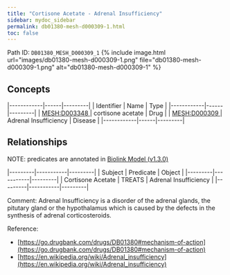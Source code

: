 ```yaml
---
title: "Cortisone Acetate - Adrenal Insufficiency"
sidebar: mydoc_sidebar
permalink: db01380-mesh-d000309-1.html
toc: false 
---
```



Path ID: `DB01380_MESH_D000309_1`
{% include image.html url="images/db01380-mesh-d000309-1.png" file="db01380-mesh-d000309-1.png" alt="db01380-mesh-d000309-1" %}

## Concepts

|------------|------|---------|
| Identifier | Name | Type    |
|------------|------|---------|
| <a href="https://identifiers.org/MESH:D003348">MESH:D003348 </a> | cortisone acetate | Drug |
| <a href="https://identifiers.org/MESH:D000309">MESH:D000309 </a> | Adrenal Insufficiency | Disease |
|------------|------|---------|

## Relationships


NOTE: predicates are annotated in <a href="https://github.com/biolink/biolink-model/releases/tag/v1.3.0">Biolink Model (v1.3.0)</a>

|---------|-----------|---------|
| Subject | Predicate | Object  |
|---------|-----------|---------|
| Cortisone Acetate | TREATS | Adrenal Insufficiency |
|---------|-----------|---------|

Comment: Adrenal Insufficiency is a disorder of the adrenal glands, the pitutary gland or the hypothalamus which is caused by the defects in the synthesis of adrenal corticosteroids.

Reference: 
  - [https://go.drugbank.com/drugs/DB01380#mechanism-of-action](https://go.drugbank.com/drugs/DB01380#mechanism-of-action)
  - [https://en.wikipedia.org/wiki/Adrenal_insufficiency](https://en.wikipedia.org/wiki/Adrenal_insufficiency)
